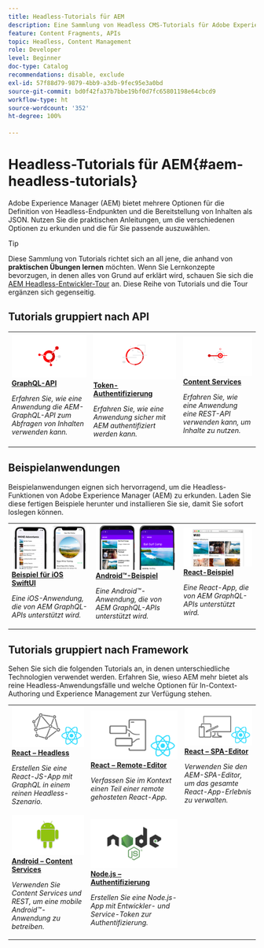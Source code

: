 ```yaml
---
title: Headless-Tutorials für AEM
description: Eine Sammlung von Headless CMS-Tutorials für Adobe Experience Manager. Erkunden Sie die nach API, Framework und Beispielanwendungen gruppierten Tutorials.
feature: Content Fragments, APIs
topic: Headless, Content Management
role: Developer
level: Beginner
doc-type: Catalog
recommendations: disable, exclude
exl-id: 57f88d79-9879-4bb9-a3db-9fec95e3a0bd
source-git-commit: bd0f42fa37b7bbe19bf0d7fc65801198e64cbcd9
workflow-type: ht
source-wordcount: '352'
ht-degree: 100%

---
```


# Headless-Tutorials für AEM{#aem-headless-tutorials}

Adobe Experience Manager (AEM) bietet mehrere Optionen für die Definition von Headless-Endpunkten und die Bereitstellung von Inhalten als JSON. Nutzen Sie die praktischen Anleitungen, um die verschiedenen Optionen zu erkunden und die für Sie passende auszuwählen.

>[!TIP]
>
>Diese Sammlung von Tutorials richtet sich an all jene, die anhand von **praktischen Übungen lernen** möchten. Wenn Sie Lernkonzepte bevorzugen, in denen alles von Grund auf erklärt wird, schauen Sie sich die [AEM Headless-Entwickler-Tour](https://experienceleague.adobe.com/docs/experience-manager-cloud-service/content/headless/journeys/developer/overview.html?lang=de) an. Diese Reihe von Tutorials und die Tour ergänzen sich gegenseitig.

## Tutorials gruppiert nach API

<table>
<tr>
  <td>
    <a href="https://experienceleague.adobe.com/docs/experience-manager-learn/getting-started-with-aem-headless/graphql/overview.html?lang=de">
      <img alt="GraphQL-API" src="./assets/graphql-icon.png" />
    </a>
    <div>
      <a href="https://experienceleague.adobe.com/docs/experience-manager-learn/getting-started-with-aem-headless/graphql/overview.html?lang=de">
    <strong>GraphQL-API</strong>
    </a>
    </div>
    <p>
    <em>Erfahren Sie, wie eine Anwendung die AEM-GraphQL-API zum Abfragen von Inhalten verwenden kann.</em>
    <p>
  </td>
  <td>
    <a href="https://experienceleague.adobe.com/docs/experience-manager-learn/getting-started-with-aem-headless/authentication/overview.html?lang=de">
    <img alt="Token-basierte Authentifizierung" src="./assets/token-auth-icon.png" />
    </a>
    <div>
    <a href="https://experienceleague.adobe.com/docs/experience-manager-learn/getting-started-with-aem-headless/authentication/overview.html?lang=de">
    <strong>Token-Authentifizierung</strong>
    </a>
    </div>
    <p>
    <em>Erfahren Sie, wie eine Anwendung sicher mit AEM authentifiziert werden kann.</em>
    </p>
  </td>
  <td>
    <a href="https://experienceleague.adobe.com/docs/experience-manager-learn/getting-started-with-aem-headless/content-services/overview.html?lang=de">
      <img alt="Content Services" src="./assets/content-services.png" />
    </a>
     <div>
      <a href="https://experienceleague.adobe.com/docs/experience-manager-learn/getting-started-with-aem-headless/content-services/overview.html?lang=de">
        <strong>Content Services</strong>
      </a>
    </div>
    <p>
    <em>Erfahren Sie, wie eine Anwendung eine REST-API verwenden kann, um Inhalte zu nutzen.</em>
    <p>
  </td>
</tr>
</table>

## Beispielanwendungen

Beispielanwendungen eignen sich hervorragend, um die Headless-Funktionen von Adobe Experience Manager (AEM) zu erkunden. Laden Sie diese fertigen Beispiele herunter und installieren Sie sie, damit Sie sofort loslegen können.

<table>
<tr>
  <td>
    <a href="https://experienceleague.adobe.com/docs/experience-manager-learn/getting-started-with-aem-headless/graphql/example-apps/ios-swiftui-app.html?lang=de">
      <img alt="iOS-Beispiel" src="./assets/ios-example.png" />
    </a>
    <div>
      <a href="https://experienceleague.adobe.com/docs/experience-manager-learn/getting-started-with-aem-headless/graphql/example-apps/ios-swiftui-app.html?lang=de">
    <strong>Beispiel für iOS SwiftUI</strong>
    </a>
    </div>
    <p>
    <em>Eine iOS-Anwendung, die von AEM GraphQL-APIs unterstützt wird.</em>
    <p>
  </td>
  <td>
    <a href="https://experienceleague.adobe.com/docs/experience-manager-learn/getting-started-with-aem-headless/graphql/example-apps/android-app.html?lang=de">
    <img alt="Android-Beispiel" src="./assets/android-example.png" />
    </a>
    <div>
    <a href="https://experienceleague.adobe.com/docs/experience-manager-learn/getting-started-with-aem-headless/graphql/example-apps/android-app.html?lang=de">
    <strong>Android™-Beispiel</strong>
    </a>
    </div>
    <p>
    <em>Eine Android™-Anwendung, die von AEM GraphQL-APIs unterstützt wird.</em>
    </p>
  </td>
  <td>
    <a href="https://experienceleague.adobe.com/docs/experience-manager-learn/getting-started-with-aem-headless/graphql/example-apps/react-app.html?lang=de">
      <img alt="React-Beispiel" src="./assets/react-example.png" />
    </a>
     <div>
      <a href="https://experienceleague.adobe.com/docs/experience-manager-learn/getting-started-with-aem-headless/graphql/example-apps/react-app.html?lang=de">
        <strong>React-Beispiel</strong>
      </a>
    </div>
    <p>
    <em>Eine React-App, die von AEM GraphQL-APIs unterstützt wird.</em>
    <p>
  </td>
</tr>
</table>

## Tutorials gruppiert nach Framework

Sehen Sie sich die folgenden Tutorials an, in denen unterschiedliche Technologien verwendet werden. Erfahren Sie, wieso AEM mehr bietet als reine Headless-Anwendungsfälle und welche Optionen für In-Context-Authoring und Experience Management zur Verfügung stehen.

<table>
<tr>
  <td>
    <a href="https://experienceleague.adobe.com/docs/experience-manager-learn/getting-started-with-aem-headless/graphql/multi-step/overview.html?lang=de">
      <img alt="React – Headless" src="./assets/react-headless.png" />
    </a>
    <div>
      <a href="https://experienceleague.adobe.com/docs/experience-manager-learn/getting-started-with-aem-headless/graphql/overview.html?lang=de">
    <strong>React – Headless</strong>
    </a>
    </div>
    <p>
    <em>Erstellen Sie eine React-JS-App mit GraphQL in einem reinen Headless-Szenario.</em>
    <p>
  </td>
  <td>
    <a href="https://experienceleague.adobe.com/docs/experience-manager-learn/getting-started-with-aem-headless/spa-editor/remote-spa/overview.html?lang=de">
    <img alt="React – Remote-Editor" src="./assets/react-remote.png" />
    </a>
    <div>
    <a href="https://experienceleague.adobe.com/docs/experience-manager-learn/getting-started-with-aem-headless/spa-editor/remote-spa/overview.html?lang=de">
    <strong>React – Remote-Editor</strong>
    </a>
    </div>
    <p>
    <em>Verfassen Sie im Kontext einen Teil einer remote gehosteten React-App.</em>
    </p>
  </td>
  <td>
    <a href="https://experienceleague.adobe.com/docs/experience-manager-learn/getting-started-with-aem-headless/spa-editor/react/overview.html?lang=de">
      <img alt="React – SPA-Editor" src="./assets/react-spa-editor.png" />
    </a>
     <div>
      <a href="https://experienceleague.adobe.com/docs/experience-manager-learn/getting-started-with-aem-headless/spa-editor/react/overview.html?lang=de">
        <strong>React – SPA-Editor</strong>
      </a>
    </div>
    <p>
    <em>Verwenden Sie den AEM-SPA-Editor, um das gesamte React-App-Erlebnis zu verwalten.</em>
    <p>
  </td>
</tr>
<tr>  
  <td>
    <a href="https://experienceleague.adobe.com/docs/experience-manager-learn/getting-started-with-aem-headless/content-services/overview.html?lang=de">
    <img alt="Android – Content Services" src="./assets/android.png" />
    </a>
    <div>
    <a href="https://experienceleague.adobe.com/docs/experience-manager-learn/getting-started-with-aem-headless/content-services/overview.html?lang=de">
    <strong>Android – Content Services</strong>
    </a>
    </div>
    <p>
    <em>Verwenden Sie Content Services und REST, um eine mobile Android™-Anwendung zu betreiben.</em>
    </p>
  </td>
  <td>
    <a href="https://experienceleague.adobe.com/docs/experience-manager-learn/getting-started-with-aem-headless/authentication/overview.html?lang=de">
      <img alt="Node.js – Authentifizierung" src="./assets/node-js.png" />
    </a>
     <div>
      <a href="https://experienceleague.adobe.com/docs/experience-manager-learn/getting-started-with-aem-headless/authentication/overview.html?lang=de">
 <strong>Node.js – Authentifizierung</strong>
 </a>
    </div>
    <p>
    <em>Erstellen Sie eine Node.js-App mit Entwickler- und Service-Token zur Authentifizierung.</em>
    <p>
  </td>
  <td></td>
</tr>
</table>
